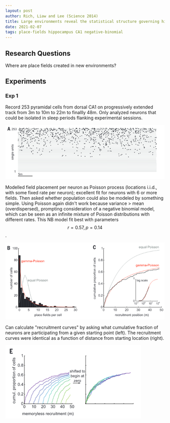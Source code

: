 ```yaml
---
layout: post
author: Rich, Liaw and Lee (Science 2014)
title: Large environments reveal the statistical structure governing hippocampal representations
date: 2021-02-07
tags: place-fields hippocampus CA1 negative-binomial
---
```


## Research Questions

Where are place fields created in new environments?

## Experiments

### Exp 1

Record 253 pyramidal cells from dorsal CA1 on progressively extended track
from 3m to 10m to 22m to finallly 48m. Only analyzed neurons that could be 
isolated in sleep periods flanking experimental sessions.

![](rich_liaw_lee_science_2014_large_environments/3A.png)

Modelled field
placement per neuron as Poisson process (locations i.i.d., with some fixed
rate per neuron); excellent fit for neurons with 6 or more fields. Then
asked whether population could also be modeled by something simple. Using
Poisson again didn't work because variance > mean (overdispersed), prompting
consideration of a negative binomial model, which can be seen as an infinite
mixture of Poisson distributions with different rates. This NB model fit
best with parameters $$r= 0.57, p = 0.14$$.

![](rich_liaw_lee_science_2014_large_environments/3BC.png)

Can calculate "recruitment curves" by asking what cumulative fraction
of neurons are participating from a given starting point (left). The
recruitment curves were identical as a function of distance from
starting location (right). 

![](rich_liaw_lee_science_2014_large_environments/3E.png)